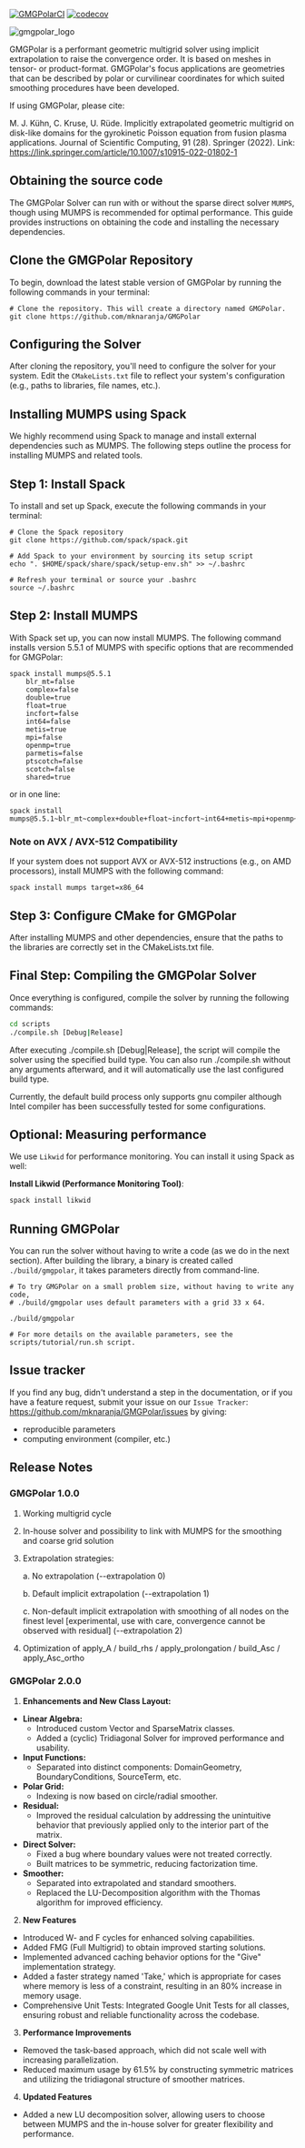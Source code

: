 [![GMGPolarCI](https://github.com/SciCompMod/GMGPolar/actions/workflows/main.yml/badge.svg?branch=main)](https://github.com/SciCompMod/GMGPolar/actions/workflows/main.yml)
[![codecov](https://codecov.io/gh/SciCompMod/GMGPolar/graph/badge.svg?token=D0IVLUW51J)](https://codecov.io/gh/SciCompMod/GMGPolar)

![gmgpolar_logo](gmgpolar_small.png)

GMGPolar is a performant geometric multigrid solver using implicit extrapolation to raise the convergence order. It is based on meshes in tensor- or product-format. GMGPolar's focus applications are geometries that can be described by polar or curvilinear coordinates for which suited smoothing procedures have been developed.

If using GMGPolar, please cite:

M. J. Kühn, C. Kruse, U. Rüde. Implicitly extrapolated geometric multigrid on disk-like domains for the gyrokinetic Poisson equation from fusion plasma applications. Journal of Scientific Computing, 91 (28). Springer (2022). Link: https://link.springer.com/article/10.1007/s10915-022-01802-1

## Obtaining the source code

The GMGPolar Solver can run with or without the sparse direct solver ``MUMPS``, though using MUMPS is recommended for optimal performance. This guide provides instructions on obtaining the code and installing the necessary dependencies.

## Clone the GMGPolar Repository

To begin, download the latest stable version of GMGPolar by running the following commands in your terminal:

    # Clone the repository. This will create a directory named GMGPolar.
    git clone https://github.com/mknaranja/GMGPolar

## Configuring the Solver

After cloning the repository, you'll need to configure the solver for your system. Edit the ``CMakeLists.txt`` file to reflect your system's configuration (e.g., paths to libraries, file names, etc.).

## Installing MUMPS using Spack

We highly recommend using Spack to manage and install external dependencies such as MUMPS. The following steps outline the process for installing MUMPS and related tools.

## Step 1: Install Spack

To install and set up Spack, execute the following commands in your terminal:

    # Clone the Spack repository
    git clone https://github.com/spack/spack.git

    # Add Spack to your environment by sourcing its setup script
    echo ". $HOME/spack/share/spack/setup-env.sh" >> ~/.bashrc

    # Refresh your terminal or source your .bashrc
    source ~/.bashrc

## Step 2: Install MUMPS

With Spack set up, you can now install MUMPS. The following command installs version 5.5.1 of MUMPS with specific options that are recommended for GMGPolar:

    spack install mumps@5.5.1
        blr_mt=false
        complex=false
        double=true
        float=true
        incfort=false
        int64=false
        metis=true
        mpi=false
        openmp=true
        parmetis=false
        ptscotch=false
        scotch=false
        shared=true

 or in one line:

 	spack install mumps@5.5.1~blr_mt~complex+double+float~incfort~int64+metis~mpi+openmp~parmetis~ptscotch~scotch+shared

### Note on AVX / AVX-512 Compatibility
If your system does not support AVX or AVX-512 instructions (e.g., on AMD processors), install MUMPS with the following command:

    spack install mumps target=x86_64

## Step 3: Configure CMake for GMGPolar

After installing MUMPS and other dependencies, ensure that the paths to the libraries are correctly set in the CMakeLists.txt file.

## Final Step: Compiling the GMGPolar Solver

Once everything is configured, compile the solver by running the following commands:

```bash
cd scripts
./compile.sh [Debug|Release]
```

After executing ./compile.sh [Debug|Release], the script will compile the solver using the specified build type. You can also run ./compile.sh without any arguments afterward, and it will automatically use the last configured build type.

Currently, the default build process only supports gnu compiler although Intel compiler
has been successfully tested for some configurations.

## Optional: Measuring performance

We use `Likwid` for performance monitoring. You can install it using Spack as well:

**Install Likwid (Performance Monitoring Tool)**:
```bash
spack install likwid
```

## Running GMGPolar

You can run the solver without having to write a code (as we do in the next section). After building 
the library, a binary is created called ``./build/gmgpolar``, it takes parameters directly from command-line.

    # To try GMGPolar on a small problem size, without having to write any code,
    # ./build/gmgpolar uses default parameters with a grid 33 x 64.

    ./build/gmgpolar

    # For more details on the available parameters, see the scripts/tutorial/run.sh script.
  
## Issue tracker

If you find any bug, didn't understand a step in the documentation, or if you
have a feature request, submit your issue on our
`Issue Tracker`: https://github.com/mknaranja/GMGPolar/issues
by giving:

- reproducible parameters
- computing environment (compiler, etc.)

## Release Notes

### GMGPolar 1.0.0
1) Working multigrid cycle
2) In-house solver and possibility to link with MUMPS for the smoothing and coarse grid solution
3) Extrapolation strategies:
   
	a. No extrapolation (--extrapolation 0)

	b. Default implicit extrapolation (--extrapolation 1)

	c. Non-default implicit extrapolation with smoothing of all nodes on the finest level [experimental, use with care, convergence cannot be observed with residual] (--extrapolation 2)
6) Optimization of apply_A / build_rhs / apply_prolongation / build_Asc / apply_Asc_ortho


### GMGPolar 2.0.0

1) **Enhancements and New Class Layout:**
- **Linear Algebra:**
  - Introduced custom Vector and SparseMatrix classes.
  - Added a (cyclic) Tridiagonal Solver for improved performance and usability.
- **Input Functions:**
  - Separated into distinct components: DomainGeometry, BoundaryConditions, SourceTerm, etc.
- **Polar Grid:**
  - Indexing is now based on circle/radial smoother.
- **Residual:**
  - Improved the residual calculation by addressing the unintuitive behavior that previously applied only to the interior part of the matrix.
- **Direct Solver:**
  - Fixed a bug where boundary values were not treated correctly.
  - Built matrices to be symmetric, reducing factorization time.
- **Smoother:**
  - Separated into extrapolated and standard smoothers.
  - Replaced the LU-Decomposition algorithm with the Thomas algorithm for improved efficiency.
  
2) **New Features**

- Introduced W- and F cycles for enhanced solving capabilities.
- Added FMG (Full Multigrid) to obtain improved starting solutions.
- Implemented advanced caching behavior options for the "Give" implementation strategy.
- Added a faster strategy named 'Take,' which is appropriate for cases where memory is less of a constraint, resulting in an 80% increase in memory usage.
- Comprehensive Unit Tests: Integrated Google Unit Tests for all classes, ensuring robust and reliable functionality across the codebase.

3) **Performance Improvements**

- Removed the task-based approach, which did not scale well with increasing parallelization.
- Reduced maximum usage by 61.5% by constructing symmetric matrices and utilizing the tridiagonal structure of smoother matrices.

4) **Updated Features**

- Added a new LU decomposition solver, allowing users to choose between MUMPS and the in-house solver for greater flexibility and performance.
